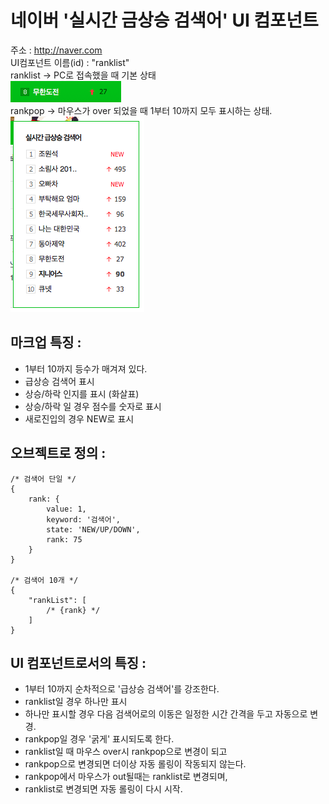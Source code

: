 # 네이버 '실시간 금상승 검색어' UI 컴포넌트 

주소 : http://naver.com<br>
UI컴포넌트 이름(id) : "ranklist"<br>
ranklist -> PC로 접속했을 때 기본 상태<br>
![캡쳐이미지](./ranklist.png)<br>
rankpop -> 마우스가 over 되었을 때 1부터 10까지 모두 표시하는 상태. <br>
![캡쳐이미지](./rankpop.png)<br>


## 마크업 특징 : 

- 1부터 10까지 등수가 매겨져 있다. 
- 급상승 검색어 표시 
- 상승/하락 인지를 표시 (화살표)
- 상승/하락 일 경우 점수를 숫자로 표시 
- 새로진입의 경우 NEW로 표시

## 오브젝트로 정의 : 

~~~
/* 검색어 단일 */
{
	rank: {
		value: 1, 
		keyword: '검색어', 
		state: 'NEW/UP/DOWN', 
		rank: 75
	}
}

/* 검색어 10개 */
{
	"rankList": [
		/* {rank} */ 
	]
}
~~~

## UI 컴포넌트로서의 특징 : 

- 1부터 10까지 순차적으로 '급상승 검색어'를 강조한다. 
- ranklist일 경우 하나만 표시
- 하나만 표시할 경우 다음 검색어로의 이동은 일정한 시간 간격을 두고 자동으로 변경. 
- rankpop일 경우 '굵게' 표시되도록 한다. 
- ranklist일 때 마우스 over시 rankpop으로 변경이 되고 
- rankpop으로 변경되면 더이상 자동 롤링이 작동되지 않는다.
- rankpop에서 마우스가 out될때는 ranklist로 변경되며, 
- ranklist로 변경되면 자동 롤링이 다시 시작. 
